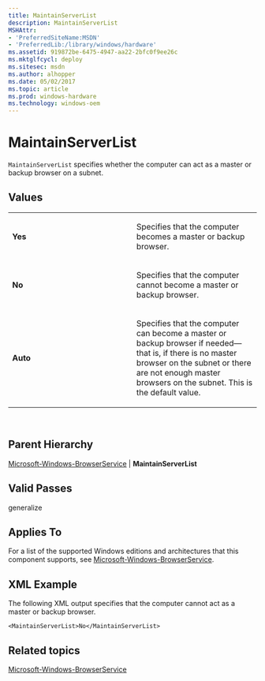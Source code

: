 ```yaml
---
title: MaintainServerList
description: MaintainServerList
MSHAttr:
- 'PreferredSiteName:MSDN'
- 'PreferredLib:/library/windows/hardware'
ms.assetid: 919872be-6475-4947-aa22-2bfc0f9ee26c
ms.mktglfcycl: deploy
ms.sitesec: msdn
ms.author: alhopper
ms.date: 05/02/2017
ms.topic: article
ms.prod: windows-hardware
ms.technology: windows-oem
---
```


# MaintainServerList


`MaintainServerList` specifies whether the computer can act as a master or backup browser on a subnet.

## Values


<table>
<colgroup>
<col width="50%" />
<col width="50%" />
</colgroup>
<tbody>
<tr class="odd">
<td><p><strong>Yes</strong></p></td>
<td><p>Specifies that the computer becomes a master or backup browser.</p></td>
</tr>
<tr class="even">
<td><p><strong>No</strong></p></td>
<td><p>Specifies that the computer cannot become a master or backup browser.</p></td>
</tr>
<tr class="odd">
<td><p><strong>Auto</strong></p></td>
<td><p>Specifies that the computer can become a master or backup browser if needed—that is, if there is no master browser on the subnet or there are not enough master browsers on the subnet. This is the default value.</p></td>
</tr>
</tbody>
</table>

 

## Parent Hierarchy


[Microsoft-Windows-BrowserService](microsoft-windows-browserservice.md) | **MaintainServerList**

## Valid Passes


generalize

## Applies To


For a list of the supported Windows editions and architectures that this component supports, see [Microsoft-Windows-BrowserService](microsoft-windows-browserservice.md).

## XML Example


The following XML output specifies that the computer cannot act as a master or backup browser.

``` syntax
<MaintainServerList>No</MaintainServerList>
```

## Related topics


[Microsoft-Windows-BrowserService](microsoft-windows-browserservice.md)

 

 







